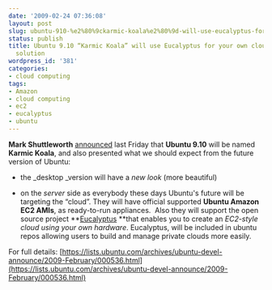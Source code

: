 ```yaml
---
date: '2009-02-24 07:36:08'
layout: post
slug: ubuntu-910-%e2%80%9ckarmic-koala%e2%80%9d-will-use-eucalyptus-for-your-own-cloud-computing-solution
status: publish
title: Ubuntu 9.10 “Karmic Koala” will use Eucalyptus for your own cloud computing
  solution
wordpress_id: '381'
categories:
- cloud computing
tags:
- Amazon
- cloud computing
- ec2
- eucalyptus
- ubuntu
---
```


**Mark Shuttleworth** [announced](https://lists.ubuntu.com/archives/ubuntu-devel-announce/2009-February/000536.html) last Friday that **Ubuntu 9.10** will be named **Karmic Koala**, and also presented what we should expect from the future version of Ubuntu:



	
  * the _desktop _version will have a _new look_ (more beautiful)

	
  * on the _server_ side as everybody these days Ubuntu's future will be targeting the “cloud”. They will have official supported **Ubuntu Amazon EC2 AMIs**, as ready-to-run appliances.  Also they will support the open source project **[Eucalyptus](http://eucalyptus.cs.ucsb.edu/) **that enables you to create an _EC2-style cloud using your own hardware_. Eucalyptus, will be included in ubuntu repos allowing users to build and manage private clouds more easily.


For full details: [https://lists.ubuntu.com/archives/ubuntu-devel-announce/2009-February/000536.html](https://lists.ubuntu.com/archives/ubuntu-devel-announce/2009-February/000536.html)
